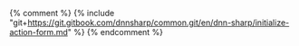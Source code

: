 {% comment %} {% include "git+https://git.gitbook.com/dnnsharp/common.git/en/dnn-sharp/initialize-action-form.md" %} {% endcomment %}

